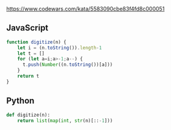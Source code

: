 https://www.codewars.com/kata/5583090cbe83f4fd8c000051

## JavaScript
```js
function digitize(n) {
    let i = (n.toString()).length-1
    let t = []
    for (let a=i;a>-1;a--) {
      t.push(Number((n.toString())[a]))
    }
    return t
}
```

## Python
```python
def digitize(n):
    return list(map(int, str(n)[::-1]))
```